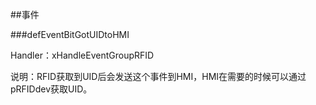 ##事件

###defEventBitGotUIDtoHMI

Handler：xHandleEventGroupRFID

说明：RFID获取到UID后会发送这个事件到HMI，HMI在需要的时候可以通过pRFIDdev获取UID。
